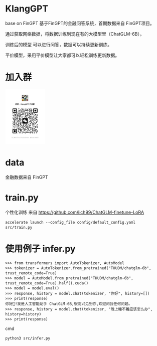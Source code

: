 # KlangGPT
base on FinGPT
基于FinGPT的金融问答系统，首期数据来自 FinGPT项目。

通过获取网络数据，将数据训练到现在有的大模型里（ChatGLM-6B）。

训练后的模型 可以进行问答，数据可以持续更新训练。

平价模型，采用平价模型让大家都可以轻松训练更新数据。

# 加入群
<img src=figs/qrcode.jpeg width=25% />

# data 
金融数据来自 FinGPT

# train.py 
个性化训练
来自 https://github.com/lich99/ChatGLM-finetune-LoRA
```
accelerate launch --config_file config/default_config.yaml src/train.py
```

# 使用例子 infer.py 

```
>>> from transformers import AutoTokenizer, AutoModel
>>> tokenizer = AutoTokenizer.from_pretrained("THUDM/chatglm-6b", trust_remote_code=True)
>>> model = AutoModel.from_pretrained("THUDM/chatglm-6b", trust_remote_code=True).half().cuda()
>>> model = model.eval()
>>> response, history = model.chat(tokenizer, "你好", history=[])
>>> print(response)
你好👋!我是人工智能助手 ChatGLM-6B,很高兴见到你,欢迎问我任何问题。
>>> response, history = model.chat(tokenizer, "晚上睡不着应该怎么办", history=history)
>>> print(response)
```

cmd
```
python3 src/infer.py
```
